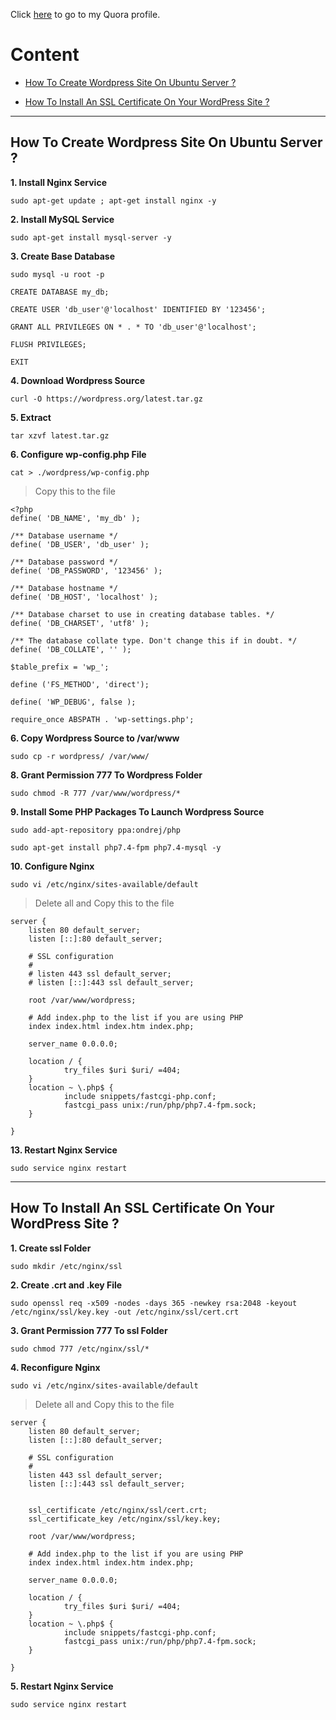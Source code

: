 Click [here](quora.com/profile/Ashish-Kulkarni-100) to go to my Quora profile. 


# Content

- [How To Create Wordpress Site On Ubuntu Server ?](#wp)

- [How To Install An SSL Certificate On Your WordPress Site ?](#ssl)

***

## How To Create Wordpress Site On Ubuntu Server ? <a id="wp"></a>

**1. Install Nginx Service**

    sudo apt-get update ; apt-get install nginx -y

**2. Install MySQL Service**

    sudo apt-get install mysql-server -y

**3. Create Base Database**

    sudo mysql -u root -p

    CREATE DATABASE my_db;
        
    CREATE USER 'db_user'@'localhost' IDENTIFIED BY '123456';

    GRANT ALL PRIVILEGES ON * . * TO 'db_user'@'localhost';

    FLUSH PRIVILEGES;

    EXIT

**4. Download Wordpress Source**

    curl -O https://wordpress.org/latest.tar.gz

**5. Extract**

    tar xzvf latest.tar.gz

**6. Configure wp-config.php File**

    cat > ./wordpress/wp-config.php

> Copy this to the file

    <?php
    define( 'DB_NAME', 'my_db' );

    /** Database username */
    define( 'DB_USER', 'db_user' );

    /** Database password */
    define( 'DB_PASSWORD', '123456' );

    /** Database hostname */
    define( 'DB_HOST', 'localhost' );

    /** Database charset to use in creating database tables. */
    define( 'DB_CHARSET', 'utf8' );

    /** The database collate type. Don't change this if in doubt. */
    define( 'DB_COLLATE', '' );

    $table_prefix = 'wp_';

    define ('FS_METHOD', 'direct');

    define( 'WP_DEBUG', false );

    require_once ABSPATH . 'wp-settings.php';
    
**6. Copy Wordpress Source to /var/www**

    sudo cp -r wordpress/ /var/www/

**8. Grant Permission 777 To Wordpress Folder**

    sudo chmod -R 777 /var/www/wordpress/*

**9. Install Some PHP Packages To Launch Wordpress Source**

    sudo add-apt-repository ppa:ondrej/php

    sudo apt-get install php7.4-fpm php7.4-mysql -y

**10. Configure Nginx**

    sudo vi /etc/nginx/sites-available/default

> Delete all and Copy this to the file

    server {
        listen 80 default_server;
        listen [::]:80 default_server;

        # SSL configuration
        #
        # listen 443 ssl default_server;
        # listen [::]:443 ssl default_server;

        root /var/www/wordpress;

        # Add index.php to the list if you are using PHP
        index index.html index.htm index.php;

        server_name 0.0.0.0;

        location / {
                try_files $uri $uri/ =404;
        }
        location ~ \.php$ {
                include snippets/fastcgi-php.conf;
                fastcgi_pass unix:/run/php/php7.4-fpm.sock;
        }

    }

**13. Restart Nginx Service**

    sudo service nginx restart

***

## How To Install An SSL Certificate On Your WordPress Site ? <a id="ssl"></a>

**1. Create ssl Folder**

    sudo mkdir /etc/nginx/ssl

**2. Create .crt and .key File**

    sudo openssl req -x509 -nodes -days 365 -newkey rsa:2048 -keyout /etc/nginx/ssl/key.key -out /etc/nginx/ssl/cert.crt

**3. Grant Permission 777 To ssl Folder**

    sudo chmod 777 /etc/nginx/ssl/*

**4. Reconfigure Nginx**

    sudo vi /etc/nginx/sites-available/default

> Delete all and Copy this to the file

    server {
        listen 80 default_server;
        listen [::]:80 default_server;

        # SSL configuration
        #
        listen 443 ssl default_server;
        listen [::]:443 ssl default_server;


        ssl_certificate /etc/nginx/ssl/cert.crt;
        ssl_certificate_key /etc/nginx/ssl/key.key;

        root /var/www/wordpress;

        # Add index.php to the list if you are using PHP
        index index.html index.htm index.php;

        server_name 0.0.0.0;

        location / {
                try_files $uri $uri/ =404;
        }
        location ~ \.php$ {
                include snippets/fastcgi-php.conf;
                fastcgi_pass unix:/run/php/php7.4-fpm.sock;
        }

    }

**5. Restart Nginx Service**

    sudo service nginx restart
